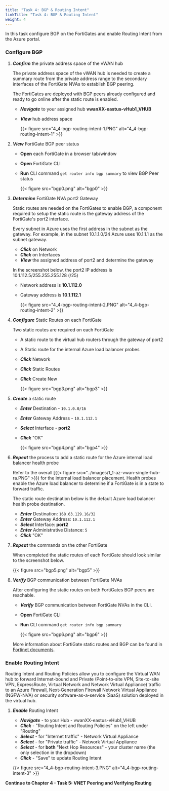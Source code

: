```yaml
---
title: "Task 4: BGP & Routing Intent"
linkTitle: "Task 4: BGP & Routing Intent"
weight: 4
---
```


In this task configure BGP on the FortiGates and enable Routing Intent from the Azure portal.

### Configure BGP

1. ***Confirm*** the private address space of the vWAN hub

    The private address space of the vWAN hub is needed to create a summary route from the private address range to the secondary interfaces of the FortiGate NVAs to establish BGP peering.

    The FortiGates are deployed with BGP peers already configured and ready to go online after the static route is enabled.

    - ***Navigate*** to your assigned hub **vwanXX-eastus-vHub1_VHUB**
    - ***View*** hub address space

        {{< figure src="4_4-bgp-routing-intent-1.PNG" alt="4_4-bgp-routing-intent-1" >}}

1. ***View*** FortiGate BGP peer status

    - **Open** each FortiGate in a browser tab/window
    - **Open** FortiGate CLI
    - **Run** CLI command `get router info bgp summary` to view BGP Peer status

        {{< figure src="bgp0.png" alt="bgp0" >}}

1. ***Determine*** FortiGate NVA port2 Gateway

    Static routes are needed on the FortiGates to enable BGP, a component required to setup the static route is the gateway address of the FortiGate's port2 interface.

    Every subnet in Azure uses the first address in the subnet as the gateway. For example, in the subnet 10.1.1.0/24 Azure uses 10.1.1.1 as the subnet gateway.

    - ***Click*** on Network
    - ***Click*** on Interfaces
    - ***View*** the assigned address of port2 and determine the gateway

    In the screenshot below, the port2 IP address is 10.1.112.5/255.255.255.128 (/25)
    - Network address is **10.1.112.0**
    - Gateway address is **10.1.112.1**

        {{< figure src="4_4-bgp-routing-intent-2.PNG" alt="4_4-bgp-routing-intent-2" >}}

1. ***Configure*** Static Routes on each FortiGate

    Two static routes are required on each FortiGate

    - A static route to the virtual hub routers through the gateway of port2
    - A Static route for the internal Azure load balancer probes

    - ***Click*** Network
    - ***Click*** Static Routes
    - ***Click*** Create New

        {{< figure src="bgp3.png" alt="bgp3" >}}

1. ***Create*** a static route

    - ***Enter*** Destination - `10.1.0.0/16`
    - ***Enter*** Gateway Address - `10.1.112.1`
    - ***Select*** Interface - **port2**
    - ***Click*** "OK"

        {{< figure src="bgp4.png" alt="bgp4" >}}

1. ***Repeat*** the process to add a static route for the Azure internal load balancer health probe

    Refer to the overall [{{< figure src="../images/1_1-az-vwan-single-hub-ra.PNG" >}}) for the internal load balancer placement. Health probes enable the Azure load balancer to determine if a FortiGate is in a state to forward traffic.

    The static route destination below is the default Azure load balancer health probe destination.

    - ***Enter*** Destination: `168.63.129.16/32`
    - ***Enter*** Gateway Address: `10.1.112.1`
    - ***Select*** Interface: **port2**
    - ***Enter*** Administrative Distance: `5`
    - ***Click*** "OK"

1. ***Repeat*** the commands on the other FortiGate

    When completed the static routes of each FortiGate should look similar to the screenshot below.

    {{< figure src="bgp5.png" alt="bgp5" >}}

1. ***Verify*** BGP communication between FortiGate NVAs

    After configuring the static routes on both FortiGates BGP peers are reachable.

    - ***Verify*** BGP communication between FortiGate NVAs in the CLI.
    - **Open** FortiGate CLI
    - **Run** CLI command `get router info bgp summary`

        {{< figure src="bgp6.png" alt="bgp6" >}}

    More information about FortiGate static routes and BGP can be found in [Fortinet documents](https://docs.fortinet.com/document/fortigate-public-cloud/7.4.0/azure-vwan-ngfw-deployment-guide/860717/configuring-static-routes-and-enabling-bgp-on-fortigate-nvas).

### Enable Routing Intent

Routing Intent and Routing Policies allow you to configure the Virtual WAN hub to forward Internet-bound and Private (Point-to-site VPN, Site-to-site VPN, ExpressRoute, Virtual Network and Network Virtual Appliance) traffic to an Azure Firewall, Next-Generation Firewall Network Virtual Appliance (NGFW-NVA) or security software-as-a-service (SaaS) solution deployed in the virtual hub.

1. ***Enable*** Routing Intent

    - ***Navigate*** - to your Hub - vwanXX-eastus-vHub1_VHUB
    - ***Click*** - "Routing Intent and Routing Policies" on the left under "Routing"
    - ***Select*** - for "Internet traffic" - Network Virtual Appliance
    - ***Select*** - for "Private traffic" - Network Virtual Appliance
    - ***Select*** - for **both** "Next Hop Resources" - your cluster name (the only selection in the dropdown)
    - ***Click*** - "Save" to update Routing Intent

    {{< figure src="4_4-bgp-routing-intent-3.PNG" alt="4_4-bgp-routing-intent-3" >}}

**Continue to Chapter 4 - Task 5: VNET Peering and Verifying Routing**
